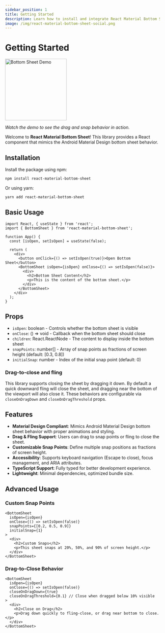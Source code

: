 ```yaml
---
sidebar_position: 1
title: Getting Started
description: Learn how to install and integrate React Material Bottom Sheet for responsive Material Design bottom sheets on the web.
image: /img/react-material-bottom-sheet-social.png
---
```


# Getting Started

<div style={{textAlign: 'center', margin: '2rem 0'}}>
  <img src={require('./img/demo.gif').default} alt="Bottom Sheet Demo" width="200" />
  <p><em>Watch the demo to see the drag and snap behavior in action.</em></p>
</div>

Welcome to **React Material Bottom Sheet**! This library provides a React component that mimics the Android Material Design bottom sheet behavior.

## Installation

Install the package using npm:

```bash
npm install react-material-bottom-sheet
```

Or using yarn:

```bash
yarn add react-material-bottom-sheet
```

## Basic Usage

```tsx
import React, { useState } from 'react';
import { BottomSheet } from 'react-material-bottom-sheet';

function App() {
  const [isOpen, setIsOpen] = useState(false);

  return (
    <div>
      <button onClick={() => setIsOpen(true)}>Open Bottom Sheet</button>
      <BottomSheet isOpen={isOpen} onClose={() => setIsOpen(false)}>
        <div>
          <h2>Bottom Sheet Content</h2>
          <p>This is the content of the bottom sheet.</p>
        </div>
      </BottomSheet>
    </div>
  );
}
```

## Props

- `isOpen`: boolean - Controls whether the bottom sheet is visible
- `onClose`: () => void - Callback when the bottom sheet should close
- `children`: React.ReactNode - The content to display inside the bottom sheet
- `snapPoints`: number[] - Array of snap points as fractions of screen height (default: [0.3, 0.8])
- `initialSnap`: number - Index of the initial snap point (default: 0)

### Drag-to-close and fling

This library supports closing the sheet by dragging it down. By default a quick downward fling will close the sheet, and dragging near the bottom of the viewport will also close it. These behaviors are configurable via `closeOnDragDown` and `closeOnDragThreshold` props.

## Features

- **Material Design Compliant**: Mimics Android Material Design bottom sheet behavior with proper animations and styling.
- **Drag & Fling Support**: Users can drag to snap points or fling to close the sheet.
- **Customizable Snap Points**: Define multiple snap positions as fractions of screen height.
- **Accessibility**: Supports keyboard navigation (Escape to close), focus management, and ARIA attributes.
- **TypeScript Support**: Fully typed for better development experience.
- **Lightweight**: Minimal dependencies, optimized bundle size.

## Advanced Usage

### Custom Snap Points

```tsx
<BottomSheet
  isOpen={isOpen}
  onClose={() => setIsOpen(false)}
  snapPoints={[0.2, 0.5, 0.9]}
  initialSnap={1}
>
  <div>
    <h2>Custom Snaps</h2>
    <p>This sheet snaps at 20%, 50%, and 90% of screen height.</p>
  </div>
</BottomSheet>
```

### Drag-to-Close Behavior

```tsx
<BottomSheet
  isOpen={isOpen}
  onClose={() => setIsOpen(false)}
  closeOnDragDown={true}
  closeOnDragThreshold={0.1} // Close when dragged below 10% visible
>
  <div>
    <h2>Close on Drag</h2>
    <p>Drag down quickly to fling-close, or drag near bottom to close.</p>
  </div>
</BottomSheet>
```
